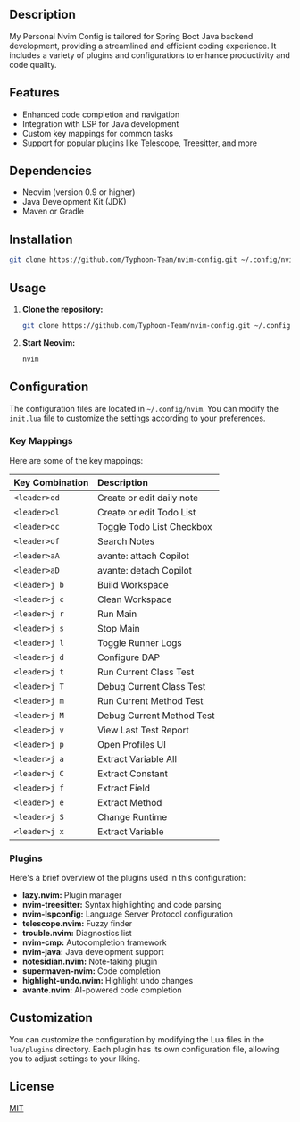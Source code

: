 ## Description

My Personal Nvim Config is tailored for Spring Boot Java backend development, providing a streamlined and efficient coding experience. It includes a variety of plugins and configurations to enhance productivity and code quality.

## Features

-   Enhanced code completion and navigation
-   Integration with LSP for Java development
-   Custom key mappings for common tasks
-   Support for popular plugins like Telescope, Treesitter, and more

## Dependencies

-   Neovim (version 0.9 or higher)
-   Java Development Kit (JDK)
-   Maven or Gradle

## Installation

```bash
git clone https://github.com/Typhoon-Team/nvim-config.git ~/.config/nvim
```

## Usage

1.  **Clone the repository:**

    ```bash
    git clone https://github.com/Typhoon-Team/nvim-config.git ~/.config/nvim
    ```

2.  **Start Neovim:**

    ```bash
    nvim
    ```

## Configuration

The configuration files are located in `~/.config/nvim`. You can modify the `init.lua` file to customize the settings according to your preferences.

### Key Mappings

Here are some of the key mappings:

| Key Combination | Description                      |
| :-------------- | :------------------------------- |
| `<leader>od`    | Create or edit daily note        |
| `<leader>ol`    | Create or edit Todo List          |
| `<leader>oc`    | Toggle Todo List Checkbox        |
| `<leader>of`    | Search Notes                     |
| `<leader>aA`    | avante: attach Copilot           |
| `<leader>aD`    | avante: detach Copilot           |
| `<leader>j b`   | Build Workspace                  |
| `<leader>j c`   | Clean Workspace                  |
| `<leader>j r`   | Run Main                         |
| `<leader>j s`   | Stop Main                        |
| `<leader>j l`   | Toggle Runner Logs               |
| `<leader>j d`   | Configure DAP                    |
| `<leader>j t`   | Run Current Class Test           |
| `<leader>j T`   | Debug Current Class Test         |
| `<leader>j m`   | Run Current Method Test          |
| `<leader>j M`   | Debug Current Method Test        |
| `<leader>j v`   | View Last Test Report            |
| `<leader>j p`   | Open Profiles UI                 |
| `<leader>j a`   | Extract Variable All             |
| `<leader>j C`   | Extract Constant                 |
| `<leader>j f`   | Extract Field                    |
| `<leader>j e`   | Extract Method                   |
| `<leader>j S`   | Change Runtime                   |
| `<leader>j x`   | Extract Variable                 |

### Plugins

Here's a brief overview of the plugins used in this configuration:

-   **lazy.nvim:** Plugin manager
-   **nvim-treesitter:** Syntax highlighting and code parsing
-   **nvim-lspconfig:** Language Server Protocol configuration
-   **telescope.nvim:** Fuzzy finder
-   **trouble.nvim:** Diagnostics list
-   **nvim-cmp:** Autocompletion framework
-   **nvim-java:** Java development support
-   **notesidian.nvim:** Note-taking plugin
-   **supermaven-nvim:** Code completion
-   **highlight-undo.nvim:** Highlight undo changes
-   **avante.nvim:** AI-powered code completion

## Customization

You can customize the configuration by modifying the Lua files in the `lua/plugins` directory. Each plugin has its own configuration file, allowing you to adjust settings to your liking.

## License

[MIT](LICENSE)

```


